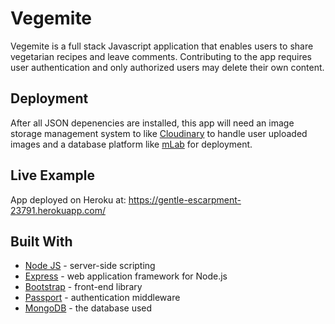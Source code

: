 # Vegemite

Vegemite is a full stack Javascript application that enables users to share vegetarian recipes and leave comments. Contributing to the app requires user authentication and only authorized users may delete their own content. 

## Deployment

After all JSON depenencies are installed, this app will need an image storage management system to like [Cloudinary](https://cloudinary.com/) to handle user uploaded images and a database platform like [mLab](https://mlab.com/) for deployment.

## Live Example

App deployed on Heroku at: https://gentle-escarpment-23791.herokuapp.com/

## Built With

* [Node JS](https://nodejs.org/en/) - server-side scripting 
* [Express](https://expressjs.com/) - web application framework for Node.js
* [Bootstrap](https://getbootstrap.com/) - front-end library
* [Passport](http://www.passportjs.org/) - authentication middleware
* [MongoDB](https://www.mongodb.com/) - the database used

